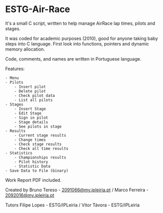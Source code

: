ESTG-Air-Race
=============

It's a small C script, written to help manage AirRace lap times, pilots and stages.

It was coded for academic purposes (2010), good for anyone taking baby steps into C language. First look into functions, pointers and dynamic memory allocation.

Code, comments, and names are written in Portuguese language.

Features:

	- Menu
	- Pilots
		- Insert pilot
		- Delete pilot
		- Check pilot data
		- List all pilots
	- Stages
		- Insert Stage
		- Edit Stage
		- Sign in pilot
		- Stage details
		- See pilots in stage
	- Results
		- Current stage results
		- Change times
		- Check stage results
		- Check all time results
	- Statistics
		- Championships results
		- Pilot history
		- Statistic Data
	- Save Data to File (binary)

Work Report PDF included.

Created by
Bruno Tereso - 2091066@my.ipleiria.pt / Marco Ferreira - 2092016@my.ipleiria.pt

Tutors
Filipe Lopes - ESTG/IPLeiria / Vitor Távora - ESTG/IPLeiria	

